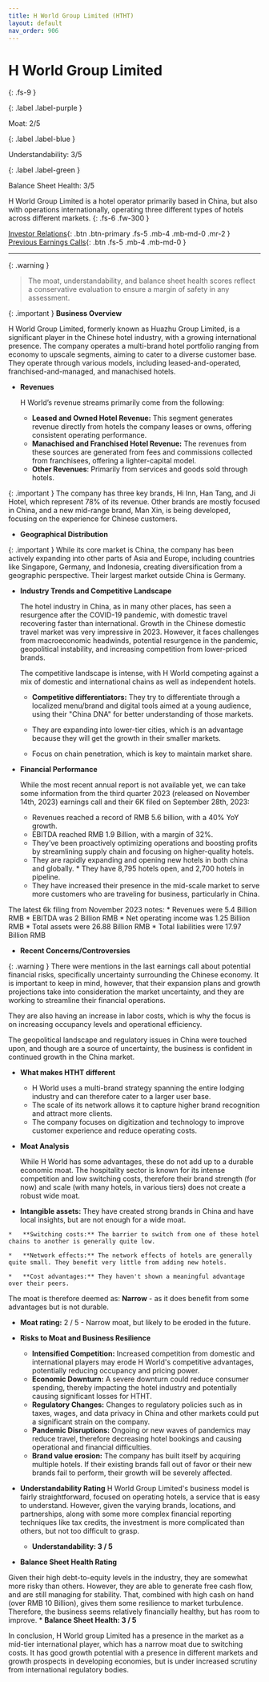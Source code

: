 ```yaml
---
title: H World Group Limited (HTHT)
layout: default
nav_order: 906
---
```


# H World Group Limited
{: .fs-9 }

{: .label .label-purple }

Moat: 2/5

{: .label .label-blue }

Understandability: 3/5

{: .label .label-green }

Balance Sheet Health: 3/5

H World Group Limited is a hotel operator primarily based in China, but also with operations internationally, operating three different types of hotels across different markets.
{: .fs-6 .fw-300 }

[Investor Relations](https://www.google.com/search?q=HTHT+investor+relations){: .btn .btn-primary .fs-5 .mb-4 .mb-md-0 .mr-2 }
[Previous Earnings Calls](https://discountingcashflows.com/company/HTHT/transcripts/){: .btn .fs-5 .mb-4 .mb-md-0 }

---

{: .warning }
>The moat, understandability, and balance sheet health scores reflect a conservative evaluation to ensure a margin of safety in any assessment.



{: .important }
**Business Overview**

H World Group Limited, formerly known as Huazhu Group Limited, is a significant player in the Chinese hotel industry, with a growing international presence. The company operates a multi-brand hotel portfolio ranging from economy to upscale segments, aiming to cater to a diverse customer base. They operate through various models, including leased-and-operated, franchised-and-managed, and manachised hotels.

 *  **Revenues**

    H World’s revenue streams primarily come from the following:

    *   **Leased and Owned Hotel Revenue:** This segment generates revenue directly from hotels the company leases or owns, offering consistent operating performance.
    *   **Manachised and Franchised Hotel Revenue:** The revenues from these sources are generated from fees and commissions collected from franchisees, offering a lighter-capital model.
    *   **Other Revenues**: Primarily from services and goods sold through hotels.
   
{: .important }
The company has three key brands, Hi Inn, Han Tang, and Ji Hotel, which represent 78% of its revenue. Other brands are mostly focused in China, and a new mid-range brand, Man Xin, is being developed, focusing on the experience for Chinese customers.

  *   **Geographical Distribution**

{: .important }
While its core market is China, the company has been actively expanding into other parts of Asia and Europe, including countries like Singapore, Germany, and Indonesia, creating diversification from a geographic perspective. Their largest market outside China is Germany.

*  **Industry Trends and Competitive Landscape**

    The hotel industry in China, as in many other places, has seen a resurgence after the COVID-19 pandemic, with domestic travel recovering faster than international. Growth in the Chinese domestic travel market was very impressive in 2023. However, it faces challenges from macroeconomic headwinds, potential resurgence in the pandemic, geopolitical instability, and increasing competition from lower-priced brands.

   The competitive landscape is intense, with H World competing against a mix of domestic and international chains as well as independent hotels.
   
   *  **Competitive differentiators:** They try to differentiate through a localized menu/brand and digital tools aimed at a young audience, using their "China DNA" for better understanding of those markets. 

    *   They are expanding into lower-tier cities, which is an advantage because they will get the growth in their smaller markets. 
    *  Focus on chain penetration, which is key to maintain market share.

*  **Financial Performance**

    While the most recent annual report is not available yet, we can take some information from the third quarter 2023 (released on November 14th, 2023) earnings call and their 6K filed on September 28th, 2023:
      *   Revenues reached a record of RMB 5.6 billion, with a 40% YoY growth.
      *   EBITDA reached RMB 1.9 Billion, with a margin of 32%.
      *   They’ve been proactively optimizing operations and boosting profits by streamlining supply chain and focusing on higher-quality hotels.
      *   They are rapidly expanding and opening new hotels in both china and globally.
        *  They have 8,795 hotels open, and 2,700 hotels in pipeline.
      *   They have increased their presence in the mid-scale market to serve more customers who are traveling for business, particularly in China.

  The latest 6k filing from November 2023 notes:
    *   Revenues were 5.4 Billion RMB
    *   EBITDA was 2 Billion RMB
    *   Net operating income was 1.25 Billion RMB
    *    Total assets were 26.88 Billion RMB
    *    Total liabilities were 17.97 Billion RMB
   

*   **Recent Concerns/Controversies**

{: .warning }
There were mentions in the last earnings call about potential financial risks, specifically uncertainty surrounding the Chinese economy. It is important to keep in mind, however, that their expansion plans and growth projections take into consideration the market uncertainty, and they are working to streamline their financial operations.

   They are also having an increase in labor costs, which is why the focus is on increasing occupancy levels and operational efficiency.

   The geopolitical landscape and regulatory issues in China were touched upon, and though are a source of uncertainty, the business is confident in continued growth in the China market.

*   **What makes HTHT different**

    *   H World uses a multi-brand strategy spanning the entire lodging industry and can therefore cater to a larger user base.
    *   The scale of its network allows it to capture higher brand recognition and attract more clients. 
    *   The company focuses on digitization and technology to improve customer experience and reduce operating costs.
     

*   **Moat Analysis**

    While H World has some advantages, these do not add up to a durable economic moat. The hospitality sector is known for its intense competition and low switching costs, therefore their brand strength (for now) and scale (with many hotels, in various tiers) does not create a robust wide moat.

   *   **Intangible assets:** They have created strong brands in China and have local insights, but are not enough for a wide moat.

    *   **Switching costs:** The barrier to switch from one of these hotel chains to another is generally quite low.

    *   **Network effects:** The network effects of hotels are generally quite small. They benefit very little from adding new hotels.

    *   **Cost advantages:** They haven't shown a meaningful advantage over their peers.

   The moat is therefore deemed as: **Narrow** - as it does benefit from some advantages but is not durable.
   *   **Moat rating:** 2 / 5 - Narrow moat, but likely to be eroded in the future.

* **Risks to Moat and Business Resilience**

    *   **Intensified Competition:** Increased competition from domestic and international players may erode H World's competitive advantages, potentially reducing occupancy and pricing power.
    *   **Economic Downturn:** A severe downturn could reduce consumer spending, thereby impacting the hotel industry and potentially causing significant losses for HTHT.
    *   **Regulatory Changes:** Changes to regulatory policies such as in taxes, wages, and data privacy in China and other markets could put a significant strain on the company.
    *   **Pandemic Disruptions:** Ongoing or new waves of pandemics may reduce travel, therefore decreasing hotel bookings and causing operational and financial difficulties.
    *    **Brand value erosion:** The company has built itself by acquiring multiple hotels. If their existing brands fall out of favor or their new brands fail to perform, their growth will be severely affected.

*  **Understandability Rating**
   H World Group Limited's business model is fairly straightforward, focused on operating hotels, a service that is easy to understand. However, given the varying brands, locations, and partnerships, along with some more complex financial reporting techniques like tax credits, the investment is more complicated than others, but not too difficult to grasp.
   *   **Understandability: 3 / 5**

*   **Balance Sheet Health Rating**

  Given their high debt-to-equity levels in the industry, they are somewhat more risky than others. However, they are able to generate free cash flow, and are still managing for stability. That, combined with high cash on hand (over RMB 10 Billion), gives them some resilience to market turbulence. Therefore, the business seems relatively financially healthy, but has room to improve.
    *   **Balance Sheet Health: 3 / 5**

In conclusion, H World group Limited has a presence in the market as a mid-tier international player, which has a narrow moat due to switching costs. It has good growth potential with a presence in different markets and growth prospects in developing economies, but is under increased scrutiny from international regulatory bodies.
